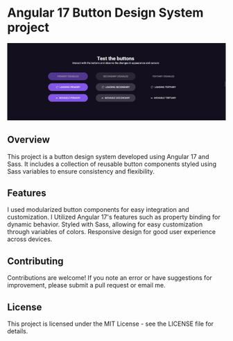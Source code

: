 # Angular 17 Button Design System project

![Print dop projeto](image.png)

## Overview

This project is a button design system developed using Angular 17 and Sass. It includes a collection of reusable button components styled using Sass variables to ensure consistency and flexibility.


## Features

I used modularized button components for easy integration and customization.
I Utilized Angular 17's features such as property binding for dynamic behavior.
Styled with Sass, allowing for easy customization through variables of colors.
Responsive design for good user experience across devices.


## Contributing
Contributions are welcome! If you note an error or have suggestions for improvement, please submit a pull request or email me.

## License
This project is licensed under the MIT License - see the LICENSE file for details.

